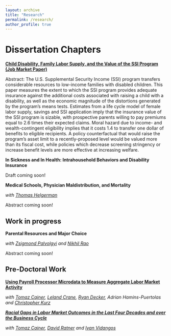 ```yaml
---
layout: archive
title: "Research"
permalink: /research/
author_profile: true
---
```


<!--
{% if author.googlescholar %}
You can also find my articles on <u><a href="{{author.googlescholar}}">my Google Scholar profile</a>.</u>
{% endif %}

{% include base_path %} -->

# Dissertation Chapters

[**Child Disability, Family Labor Supply, and the Value of the SSI Program (Job Market Paper)**](https://tradler.github.io/files/Child_SSI_JMP.pdf)

Abstract: The U.S. Supplemental Security Income (SSI) program transfers considerable resources to low-income families with disabled children. This paper measures the extent to which the SSI program provides adequate insurance against the additional costs associated with raising a child with a disability, as well as the economic magnitude of the distortions generated by the program’s means tests. Estimates from a life cycle model of female labor supply, savings and SSI application imply that the insurance value of the SSI program is sizable, with prospective parents willing to pay premiums equal to 2.6 times their expected claims. Moral hazard due to income- and wealth-contingent eligibility implies that it costs 1.4 to transfer one dollar of benefits to eligible recipients. A policy counterfactual that would raise the program’s asset limit to a recently-proposed level would be valued more than its fiscal cost, while policies which decrease screening stringency or increase benefit levels are more effective at increasing welfare.

**In Sickness and In Health: Intrahousehold Behaviors and Disability Insurance**

Draft coming soon!

**Medical Schools, Physician Maldistribution, and Mortality**

_with [Thomas Helgerman](https://www.thomashelgerman.com/)_

Abstract coming soon!

## Work in progress

**Parental Resources and Major Choice**

_with [Zsigmond Palvolgyi](https://lsa.umich.edu/econ/people/phd-students/zsigmond-palvolgyi.html) and [Nikhil Rao](https://lsa.umich.edu/econ/people/phd-students/nikhil-rao.html)_

Abstract coming soon!

## Pre-Doctoral Work

[**Using Payroll Processor Microdata to Measure Aggregate Labor Market Activity**](https://www.federalreserve.gov/econres/feds/files/2018005pap.pdf)

_with [Tomaz Cajner](https://sites.google.com/site/cajner/), [Leland Crane](https://ldcrane.github.io/), [Ryan Decker](https://www.rdecker.net/), Adrian Hamins-Puertolas and [Christopher Kurz](https://www.federalreserve.gov/econres/christopher-j-kurz.htm)_

[**_Racial Gaps in Labor Market Outcomes in the Last Four Decades and over the Business Cycle_**](https://www.federalreserve.gov/econres/feds/files/2017071pap.pdf)

_with [Tomaz Cajner](https://sites.google.com/site/cajner/), [David Ratner](https://sites.google.com/site/ddratner/) and [Ivan Vidangos](https://www.federalreserve.gov/econres/ivan-vidangos.htm)_
